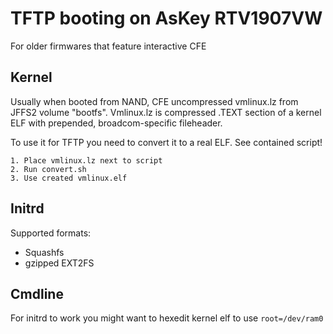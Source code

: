 # TFTP booting on AsKey RTV1907VW
For older firmwares that feature interactive CFE

## Kernel
Usually when booted from NAND, CFE uncompressed vmlinux.lz from JFFS2 volume "bootfs".
Vmlinux.lz is compressed .TEXT section of a kernel ELF with prepended, broadcom-specific fileheader.

To use it for TFTP you need to convert it to a real ELF. See contained script!

```
1. Place vmlinux.lz next to script
2. Run convert.sh
3. Use created vmlinux.elf
```

## Initrd
Supported formats:
* Squashfs
* gzipped EXT2FS

## Cmdline
For initrd to work you might want to hexedit kernel elf to use
`root=/dev/ram0`
